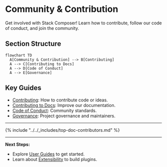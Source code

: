 # Community & Contribution

Get involved with Stack Composer! Learn how to contribute, follow our code of conduct, and join the community.

## Section Structure

```mermaid
flowchart TD
  A[Community & Contribution] --> B[Contributing]
  A --> C[Contributing to Docs]
  A --> D[Code of Conduct]
  A --> E[Governance]
```

## Key Guides

- [Contributing](../contributing/contributing.md): How to contribute code or ideas.
- [Contributing to Docs](how-to-contribute-docs.md): Improve our documentation.
- [Code of Conduct](code-of-conduct.md): Community standards.
- [Governance](MAINTAINERS.md): Project governance and maintainers.

---

{% include "../../_includes/top-doc-contributors.md" %}

---

**Next Steps:**

- Explore [User Guides](../configuration.md) to get started.
- Learn about [Extensibility](../plugin-sdk/README.md) to build plugins.
